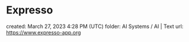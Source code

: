 # Expresso

created: March 27, 2023 4:28 PM (UTC)
folder: AI Systems / AI | Text
url: https://www.expresso-app.org
